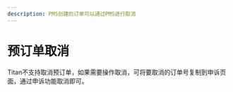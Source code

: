 ```yaml
---
description: PMS创建的订单可以通过PMS进行取消
---
```


# 预订单取消

Titan不支持取消预订单，如果需要操作取消，可将要取消的订单号复制到申诉页面，通过申诉功能取消即可。  



